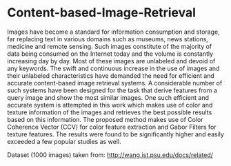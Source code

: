 # Content-based-Image-Retrieval

Images have become a standard for information consumption and storage, far replacing text in various domains such as museums, news stations, medicine and remote sensing. Such images constitute of the majority of data being consumed on the Internet today and the volume is constantly increasing day by day. Most of these images are unlabeled and devoid of any keywords. The swift and continuous increase in the use of images and their unlabeled characteristics have demanded the need for efficient and accurate content-based image retrieval systems. A considerable number of such systems have been designed for the task that derive features from a query image and show the most similar images. One such efficient and accurate system is attempted in this work which makes use of color and texture information of the images and retrieves the best possible results based on this information. The proposed method makes use of Color Coherence Vector (CCV) for color feature extraction and Gabor Filters for texture features. The results were found to be significantly higher and easily exceeded a few popular studies as well.

Dataset (1000 images) taken from: http://wang.ist.psu.edu/docs/related/
